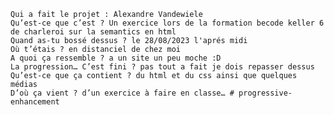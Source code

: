     Qui a fait le projet : Alexandre Vandewiele
    Qu’est-ce que c’est ? Un exercice lors de la formation becode keller 6 de charleroi sur la semantics en html
    Quand as-tu bossé dessus ? le 28/08/2023 l'aprés midi
    Où t’étais ? en distanciel de chez moi
    A quoi ça ressemble ? a un site un peu moche :D
    La progression… C’est fini ? pas tout a fait je dois repasser dessus
    Qu’est-ce que ça contient ? du html et du css ainsi que quelques médias
    D’où ça vient ? d’un exercice à faire en classe… # progressive-enhancement